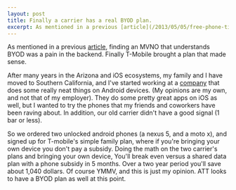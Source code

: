 ```yaml
---
layout: post
title: Finally a carrier has a real BYOD plan.
excerpt: As mentioned in a previous [article](/2013/05/05/free-phone-timesuck.html), finding an MVNO that understands BYOD was a pain in the backend.  Finally T-Mobile brought a plan that made sense.
---
```

As mentioned in a previous [article](/2013/05/05/free-phone-timesuck.html), finding an MVNO
that understands BYOD was a pain in the backend.  Finally T-Mobile brought a plan that made sense.

After many years in the Arizona and iOS ecosystems, my family and I have moved to Southern California,
and I've started working at a [company](http://www.google.com) that does some really
neat things on Android devices. (My opinions are my own, and not that of my
employer).  They do some pretty great apps on iOS as well, but I wanted to try
the phones that my friends and coworkers have been raving about.  In addition,
our old carrier didn't have a good signal (1 bar or less).

So we ordered two unlocked android phones (a nexus 5, and a moto x), and signed up for T-mobile's 
simple family plan, where if you're bringing your own device you don't pay a
subsidy.  Doing the math on the two carrier's plans and bringing your own
device, You'll break even versus a shared data plan with a phone subsidy in 5
months.  Over a two year period you'll save about 1,040 dollars.  Of course
YMMV, and this is just my opinion.  ATT looks to have a BYOD plan as well at
this point.  
